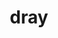 ---
title: "dray"
layout: cache
categories: [package, v0.18.0]
meta: {"versions": ["0.1.8"], "compilers": ["gcc@=7.5.0"], "oss": ["ubuntu18.04"], "platforms": ["linux"], "targets": ["x86_64"], "stacks": ["data-vis-sdk", "root"], "num_specs": 1, "num_specs_by_stack": {"data-vis-sdk": 1, "root": 1}}
spec_details: [{"hash": "dvrawbjnh4egmut34fhqjx4yh7of5wmz", "compiler": "gcc@=7.5.0", "versions": ["0.1.8"], "os": "ubuntu18.04", "platform": "linux", "target": "x86_64", "variants": ["+blt_find_mpi", "~cuda", "~logging", "+mpi", "+openmp", "+shared", "~stats", "~test", "~utils"], "stacks": ["data-vis-sdk", "root"], "size": "-", "tarball": "https://binaries.spack.io/releases/v0.18.0/build_cache/linux-ubuntu18.04-x86_64/gcc-7.5.0/dray-0.1.8/linux-ubuntu18.04-x86_64-gcc-7.5.0-dray-0.1.8-dvrawbjnh4egmut34fhqjx4yh7of5wmz.spack"}]
---